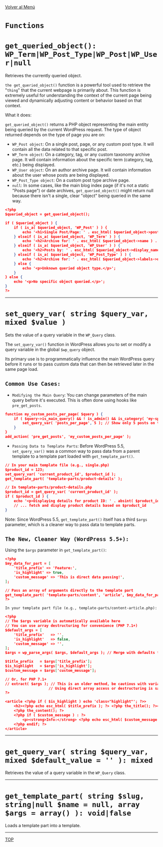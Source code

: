 [Volver al Menú](../root.md)

# `Functions`

# `get_queried_object(): WP_Term|WP_Post_Type|WP_Post|WP_User|null`

Retrieves the currently queried object.

`the get_queried_object()` function is a powerful tool used to retrieve the "`thing`" that the current webpage is primarily about. This function is extremely useful for understanding the context of the current page being viewed and dynamically adjusting content or behavior based on that context.

What it does:

`get_queried_object()` returns a PHP object representing the main entity being queried by the current WordPress request. The type of object returned depends on the type of page you are on:

- `WP_Post object`: On a single post, page, or any custom post type. It will contain all the data related to that specific post.
- `WP_Term object`: On a category, tag, or any custom taxonomy archive page. It will contain information about the specific term (category, tag, etc.) being displayed.
- `WP_User object`: On an author archive page. It will contain information about the user whose posts are being displayed.
- `WP_Post_Type object`: On a custom post type archive page.
- `null`: In some cases, like the main blog index page (if it's not a static "Posts page") or date archives, `get_queried_object()` might return null because there isn't a single, clear "object" being queried in the same way.

```JSON
<?php
$queried_object = get_queried_object();

if ( $queried_object ) {
    if ( is_a( $queried_object, 'WP_Post' ) ) {
        echo '<h1>Single Post/Page: ' . esc_html( $queried_object->post_title ) . '</h1>';
    } elseif ( is_a( $queried_object, 'WP_Term' ) ) {
        echo '<h2>Archive for: ' . esc_html( $queried_object->name ) . '</h2>';
    } elseif ( is_a( $queried_object, 'WP_User' ) ) {
        echo '<h2>Posts by: ' . esc_html( $queried_object->display_name ) . '</h2>';
    } elseif ( is_a( $queried_object, 'WP_Post_Type' ) ) {
        echo '<h2>Archive for: ' . esc_html( $queried_object->labels->name ) . '</h2>';
    } else {
        echo '<p>Unknown queried object type.</p>';
    }
} else {
    echo '<p>No specific object queried.</p>';
}
?>
```

---

# `set_query_var( string $query_var, mixed $value )`

Sets the value of a query variable in the `WP_Query` class.

The `set_query_var()` function in WordPress allows you to set or modify a query variable in the global `$wp_query` object.

Its primary use is to programmatically influence the main WordPress query before it runs or to pass custom data that can then be retrieved later in the same page load.

## `Common Use Cases:`

- `Modifying the Main Query`: You can change parameters of the main query before it's executed. This is often done using hooks like `pre_get_posts`.

```JSON
function my_custom_posts_per_page( $query ) {
    if ( $query->is_main_query() && ! is_admin() && is_category( 'my-special-category' ) ) {
        set_query_var( 'posts_per_page', 5 ); // Show only 5 posts on this category archive
    }
}
add_action( 'pre_get_posts', 'my_custom_posts_per_page' );
```

- `Passing Data to Template Parts`: Before WordPress 5.5, `set_query_var()` was a common way to pass data from a parent template to a template part loaded with `get_template_part()`.

```JSON
// In your main template file (e.g., single.php)
$product_id = 123;
set_query_var( 'current_product_id', $product_id );
get_template_part( 'template-parts/product-details' );

// In template-parts/product-details.php
$product_id = get_query_var( 'current_product_id' );
if ( $product_id ) {
    echo '<p>Displaying details for product ID: ' . absint( $product_id ) . '</p>';
    // ... fetch and display product details based on $product_id
}
```

Note: Since WordPress 5.5, `get_template_part()` itself has a third `$args` parameter, which is a cleaner way to pass data to template parts.

## `The New, Cleaner Way (WordPress 5.5+):`

Using the `$args` parameter in `get_template_part()`:

```JSON
<?php
$my_data_for_part = [
    'title_prefix' => 'Feature:',
    'is_highlight' => true,
    'custom_message' => 'This is direct data passing!',
];

// Pass an array of arguments directly to the template part
get_template_part( 'template-parts/content', 'article', $my_data_for_part );
?>
```

`In your template part file (e.g., template-parts/content-article.php):`

```JSON
<?php
// The $args variable is automatically available here
// You can use array destructuring for convenience (PHP 7.1+)
$default_args = [
    'title_prefix'   => '',
    'is_highlight'   => false,
    'custom_message' => '',
];
$args = wp_parse_args( $args, $default_args ); // Merge with defaults for safety

$title_prefix   = $args['title_prefix'];
$is_highlight   = $args['is_highlight'];
$custom_message = $args['custom_message'];

// Or, for PHP 7.1+
// extract( $args ); // This is an older method, be cautious with variable naming conflicts.
                    // Using direct array access or destructuring is safer.
?>

<article <?php if ( $is_highlight ) echo 'class="highlight"'; ?>>
    <h2><?php echo esc_html( $title_prefix ); ?> <?php the_title(); ?></h2>
    <?php the_content(); ?>
    <?php if ( $custom_message ) : ?>
        <p><strong>Info:</strong> <?php echo esc_html( $custom_message ); ?></p>
    <?php endif; ?>
</article>
```

---

# `get_query_var( string $query_var, mixed $default_value = '' ): mixed`

Retrieves the value of a query variable in the `WP_Query` class.

---

# `get_template_part( string $slug, string|null $name = null, array $args = array() ): void|false`

Loads a template part into a template.

---

[TOP](#functions)
